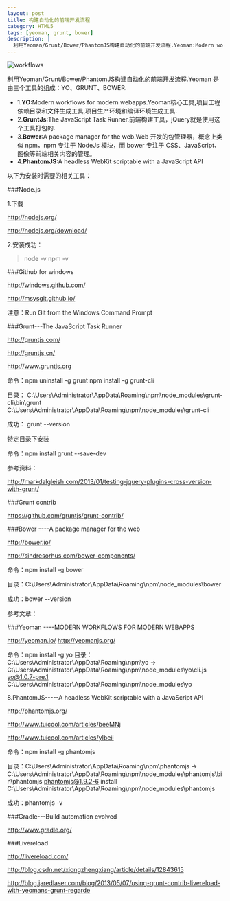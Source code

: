 ```yaml
---
layout: post
title: 构建自动化的前端开发流程
category: HTML5
tags: [yeoman, grunt, bower]
description: |
  利用Yeoman/Grunt/Bower/PhantomJS构建自动化的前端开发流程.Yeoman:Modern workflows for modern webapps.GruntJs:The JavaScript Task Runner.Bower:A package manager for the web.
---
```


![workflows](http://wkylin.github.io/assets/images/workflows.png "workflows")

利用Yeoman/Grunt/Bower/PhantomJS构建自动化的前端开发流程.Yeoman 是由三个工具的组成：YO、GRUNT、BOWER.

+ 1.**YO**:Modern workflows for modern webapps.Yeoman核心工具,项目工程依赖目录和文件生成工具,项目生产环境和编译环境生成工具.
+ 2.**GruntJs**:The JavaScript Task Runner.前端构建工具，jQuery就是使用这个工具打包的.
+ 3.**Bower**:A package manager for the web.Web 开发的包管理器，概念上类似 npm，npm 专注于 NodeJs 模块，而 bower 专注于 CSS、JavaScript、图像等前端相关内容的管理。
+ 4.**PhantomJS**:A headless WebKit scriptable with a JavaScript API


以下为安装时需要的相关工具：

###Node.js

1.下载

<http://nodejs.org/>

<http://nodejs.org/download/>

2.安装成功：
>node -v
>npm -v

###Github for windows

<http://windows.github.com/>

<http://msysgit.github.io/>

注意：Run Git from the Windows Command Prompt

###Grunt---The JavaScript Task Runner

<http://gruntjs.com/>

<http://gruntjs.cn/>

<http://www.gruntjs.org>

命令：npm uninstall -g grunt npm install -g grunt-cli

目录： C:\Users\Administrator\AppData\Roaming\npm\node_modules\grunt-cli\bin\grunt C:\Users\Administrator\AppData\Roaming\npm\node_modules\grunt-cli

成功：
    grunt --version

特定目录下安装

命令：npm install grunt --save-dev

参考资料：

http://markdalgleish.com/2013/01/testing-jquery-plugins-cross-version-with-grunt/

###Grunt contrib

<https://github.com/gruntjs/grunt-contrib/>

###Bower ----A package manager for the web

<http://bower.io/>

http://sindresorhus.com/bower-components/

命令：npm install -g bower

目录：C:\Users\Administrator\AppData\Roaming\npm\node_modules\bower

成功：bower --version

参考文章：

###Yeoman ----MODERN WORKFLOWS FOR MODERN WEBAPPS

<http://yeoman.io/>
<http://yeomanjs.org/>

命令：npm install -g yo
目录：C:\Users\Administrator\AppData\Roaming\npm\yo -> C:\Users\Administrator\AppData\Roaming\npm\node_modules\yo\cli.js
      yo@1.0.7-pre.1 C:\Users\Administrator\AppData\Roaming\npm\node_modules\yo


8.PhantomJS-----A headless WebKit scriptable with a JavaScript API

<http://phantomjs.org/>

http://www.tuicool.com/articles/beeMNj

http://www.tuicool.com/articles/yIbeii

命令：npm install -g phantomjs

目录：C:\Users\Administrator\AppData\Roaming\npm\phantomjs -> C:\Users\Administrator\AppData\Roaming\npm\node_modules\phantomjs\bin\phantomjs
 phantomjs@1.9.2-6 install C:\Users\Administrator\AppData\Roaming\npm\node_modules\phantomjs

成功：phantomjs -v

###Gradle---Build automation evolved

http://www.gradle.org/

###Livereload

<http://livereload.com/>

http://blog.csdn.net/xiongzhengxiang/article/details/12843615

http://blog.jaredlaser.com/blog/2013/05/07/using-grunt-contrib-livereload-with-yeomans-grunt-regarde